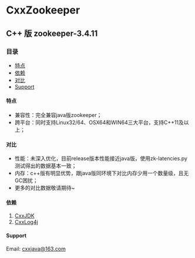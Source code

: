# CxxZookeeper

## C++ 版 zookeeper-3.4.11

### 目录
- [特点](#特点)
- [依赖](#依赖)
- [对比](#对比)
- [Support](#support)

#### 特点
* 兼容性：完全兼容java版zookeeper；
* 跨平台：同时支持Linux32/64、OSX64和WIN64三大平台，支持C++11及以上；

#### 对比
* 性能：未深入优化，目前release版本性能接近java版，使用zk-latencies.py测试得出的数据基本一致；
* 内存：c++版有明显优势，跟java版同环境下对比内存少用一个数量级，且无GC困扰；
* 更多的对比数据敬请期待~

#### 依赖
1. [CxxJDK](https://github.com/cxxjava/CxxJDK)
3. [CxxLog4j](https://github.com/cxxjava/CxxLog4j)

#### Support
Email: [cxxjava@163.com](mailto:cxxjava@163.com)